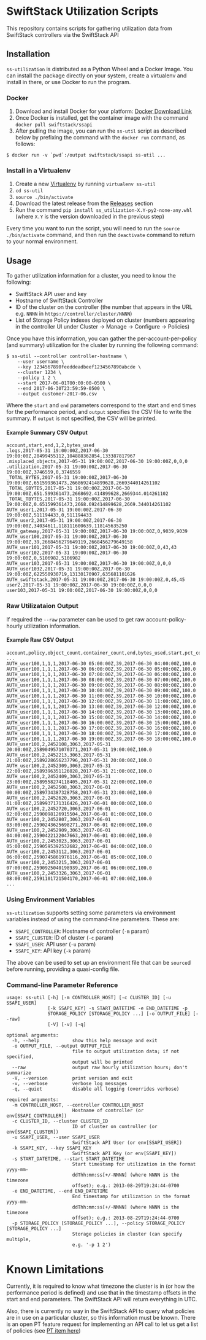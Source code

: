 # SwiftStack Utilization Scripts

This repository contains scripts for gathering utilization data from SwiftStack
controllers via the SwiftStack API

## Installation

`ss-utilization` is distributed as a Python Wheel and a Docker Image.
 You can install the package directly on your system, create a virtualenv
 and install in there, or use Docker to run the program.

### Docker

1. Download and install Docker for your platform: [Docker Download Link](https://www.docker.com/community-edition#/download)
2. Once Docker is installed, get the container image with the command `docker pull swiftstack/ssapi`
3. After pulling the image, you can run the `ss-util` script as described below by prefixing the command with the `docker run` command, as follows:

```
$ docker run -v `pwd`:/output swiftstack/ssapi ss-util ...
```

### Install in a Virtualenv

1. Create a new [Virtualenv](https://virtualenv.pypa.io/en/stable/) by running `virtualenv ss-util`
2. `cd ss-util`
3. `source ./bin/activate`
4. Download the latest release from the
   [Releases](https://github.com/swiftstack/ss-utilization/releases) section
5. Run the command `pip install ss_utilization-X.Y-py2-none-any.whl` (where `X.Y` is the
   version downloaded in the previous step)

Every time you want to run the script, you will need to run the `source ./bin/activate`
command, and then run the `deactivate` command to return to your normal environment.

## Usage

To gather utilization information for a cluster, you need to know the following:

- SwiftStack API user and key
- Hostname of SwiftStack Controller
- ID of the cluster on the controller (the number that appears in the URL e.g. `NNNN` in
  `https://controller/cluster/NNNN`)
- List of Storage Policy indexes deployed on cluster (numbers appearing in the controller
  UI under Cluster -> Manage -> Configure -> Policies)

Once you have this information, you can gather the per-account-per-policy (and summary)
utilization for the cluster by running the following command:

```
$ ss-util --controller controller-hostname \
    --user username \
    --key 1234567890feeddeadbeef1234567890abcde \
    --cluster 1234 \
    --policy 1 2 \
    --start 2017-06-01T00:00:00-0500 \
    --end 2017-06-30T23:59:59-0500 \
    --output customer-2017-06.csv
```

Where the `start` and `end` parameters correspond to the start and end times for the
performance period, and `output` specifies the CSV file to write the summary.  If
`output` is not specified, the CSV will be printed.

#### Example Summary CSV Output
```
account,start,end,1,2,bytes_used
.logs,2017-05-31 19:00:00Z,2017-06-30 19:00:00Z,28499455112,104888362854,133387817967
.misplaced_objects,2017-05-31 19:00:00Z,2017-06-30 19:00:00Z,0,0,0
.utilization,2017-05-31 19:00:00Z,2017-06-30 19:00:00Z,3746559,0,3746559
_TOTAL_BYTES,2017-05-31 19:00:00Z,2017-06-30 19:00:00Z,651599361473,2668692414899628,2669344014261102
_TOTAL_GBYTES,2017-05-31 19:00:00Z,2017-06-30 19:00:00Z,651.599361473,2668692.414899628,2669344.014261102
_TOTAL_TBYTES,2017-05-31 19:00:00Z,2017-06-30 19:00:00Z,0.651599361473,2668.692414899628,2669.344014261102
AUTH_user1,2017-05-31 19:00:00Z,2017-06-30 19:00:00Z,511194433,0,511194433
AUTH_user2,2017-05-31 19:00:00Z,2017-06-30 19:00:00Z,34034611,118111600639,118145635250
AUTH_gateway,2017-05-31 19:00:00Z,2017-06-30 19:00:00Z,0,9039,9039
AUTH_user100,2017-05-31 19:00:00Z,2017-06-30 19:00:00Z,39,2668456279649119,2668456279649158
AUTH_user101,2017-05-31 19:00:00Z,2017-06-30 19:00:00Z,0,43,43
AUTH_user102,2017-05-31 19:00:00Z,2017-06-30 19:00:00Z,0,5106982,5106982
AUTH_user103,2017-05-31 19:00:00Z,2017-06-30 19:00:00Z,0,0,0
AUTH_user1032,2017-05-31 19:00:00Z,2017-06-30 19:00:00Z,622550930719,13130170907,635681101626
AUTH_swiftstack,2017-05-31 19:00:00Z,2017-06-30 19:00:00Z,0,45,45
user2,2017-05-31 19:00:00Z,2017-06-30 19:00:00Z,0,0,0
user103,2017-05-31 19:00:00Z,2017-06-30 19:00:00Z,0,0,0
```

### Raw Utilizataion Output
If required the `--raw` parameter can be used to get raw account-policy-hourly utilization
information.

#### Example Raw CSV Output
```
account,policy,object_count,container_count,end,bytes_used,start,pct_complete
...
AUTH_user100,1,1,1,2017-06-30 05:00:00Z,39,2017-06-30 04:00:00Z,100.0
AUTH_user100,1,1,1,2017-06-30 06:00:00Z,39,2017-06-30 05:00:00Z,100.0
AUTH_user100,1,1,1,2017-06-30 07:00:00Z,39,2017-06-30 06:00:00Z,100.0
AUTH_user100,1,1,1,2017-06-30 08:00:00Z,39,2017-06-30 07:00:00Z,100.0
AUTH_user100,1,1,1,2017-06-30 09:00:00Z,39,2017-06-30 08:00:00Z,100.0
AUTH_user100,1,1,1,2017-06-30 10:00:00Z,39,2017-06-30 09:00:00Z,100.0
AUTH_user100,1,1,1,2017-06-30 11:00:00Z,39,2017-06-30 10:00:00Z,100.0
AUTH_user100,1,1,1,2017-06-30 12:00:00Z,39,2017-06-30 11:00:00Z,100.0
AUTH_user100,1,1,1,2017-06-30 13:00:00Z,39,2017-06-30 12:00:00Z,100.0
AUTH_user100,1,1,1,2017-06-30 14:00:00Z,39,2017-06-30 13:00:00Z,100.0
AUTH_user100,1,1,1,2017-06-30 15:00:00Z,39,2017-06-30 14:00:00Z,100.0
AUTH_user100,1,1,1,2017-06-30 16:00:00Z,39,2017-06-30 15:00:00Z,100.0
AUTH_user100,1,1,1,2017-06-30 17:00:00Z,39,2017-06-30 16:00:00Z,100.0
AUTH_user100,1,1,1,2017-06-30 18:00:00Z,39,2017-06-30 17:00:00Z,100.0
AUTH_user100,1,1,1,2017-06-30 19:00:00Z,39,2017-06-30 18:00:00Z,100.0
AUTH_user100,2,2452108,3063,2017-05-31 20:00:00Z,2589049571070371,2017-05-31 19:00:00Z,100.0
AUTH_user100,2,2452213,3063,2017-05-31 21:00:00Z,2589228656237796,2017-05-31 20:00:00Z,100.0
AUTH_user100,2,2452309,3063,2017-05-31 22:00:00Z,2589396351126028,2017-05-31 21:00:00Z,100.0
AUTH_user100,2,2452409,3063,2017-05-31 23:00:00Z,2589558274118405,2017-05-31 22:00:00Z,100.0
AUTH_user100,2,2452508,3063,2017-06-01 00:00:00Z,2589734387328758,2017-05-31 23:00:00Z,100.0
AUTH_user100,2,2452620,3063,2017-06-01 01:00:00Z,2589937171316426,2017-06-01 00:00:00Z,100.0
AUTH_user100,2,2452720,3063,2017-06-01 02:00:00Z,2590098126915504,2017-06-01 01:00:00Z,100.0
AUTH_user100,2,2452807,3063,2017-06-01 03:00:00Z,2590243625698271,2017-06-01 02:00:00Z,100.0
AUTH_user100,2,2452909,3063,2017-06-01 04:00:00Z,2590422122047663,2017-06-01 03:00:00Z,100.0
AUTH_user100,2,2453023,3063,2017-06-01 05:00:00Z,2590595392532682,2017-06-01 04:00:00Z,100.0
AUTH_user100,2,2453112,3063,2017-06-01 06:00:00Z,2590745861976116,2017-06-01 05:00:00Z,100.0
AUTH_user100,2,2453215,3063,2017-06-01 07:00:00Z,2590925040198939,2017-06-01 06:00:00Z,100.0
AUTH_user100,2,2453326,3063,2017-06-01 08:00:00Z,2591101721504170,2017-06-01 07:00:00Z,100.0
...
```
### Using Environment Variables

`ss-utilization` supports setting some parameters via environment variables instead of using the
command-line parameters. These are:

- `SSAPI_CONTROLLER`: Hostname of controller (`-m` param)
- `SSAPI_CLUSTER`: ID of cluster (`-c` param)
- `SSAPI_USER`: API user (`-u` param)
- `SSAPI_KEY`: API key (`-k` param)

The above can be used to set up an environment file that can be `source`d before running,
providing a quasi-config file.

### Command-line Parameter Reference
```
usage: ss-util [-h] [-m CONTROLLER_HOST] [-c CLUSTER_ID] [-u SSAPI_USER]
               [-k SSAPI_KEY] -s START_DATETIME -e END_DATETIME -p
               STORAGE_POLICY [STORAGE_POLICY ...] [-o OUTPUT_FILE] [--raw]
               [-V] [-v] [-q]

optional arguments:
  -h, --help            show this help message and exit
  -o OUTPUT_FILE, --output OUTPUT_FILE
                        file to output utilization data; if not specified,
                        output will be printed
  --raw                 output raw hourly utilization hours; don't summarize
  -V, --version         print version and exit
  -v, --verbose         verbose log messages
  -q, --quiet           disable all logging (overrides verbose)

required arguments:
  -m CONTROLLER_HOST, --controller CONTROLLER_HOST
                        Hostname of controller (or env[SSAPI_CONTROLLER])
  -c CLUSTER_ID, --cluster CLUSTER_ID
                        ID of cluster on controller (or env[SSAPI_CLUSTER])
  -u SSAPI_USER, --user SSAPI_USER
                        SwiftStack API User (or env[SSAPI_USER])
  -k SSAPI_KEY, --key SSAPI_KEY
                        SwiftStack API Key (or env[SSAPI_KEY])
  -s START_DATETIME, --start START_DATETIME
                        Start timestamp for utilization in the format yyyy-mm-
                        ddThh:mm:ss[+/-NNNN] (where NNNN is the timezone
                        offset); e.g.: 2013-08-29T19:24:44-0700
  -e END_DATETIME, --end END_DATETIME
                        End timestamp for utilization in the format yyyy-mm-
                        ddThh:mm:ss[+/-NNNN] (where NNNN is the timezone
                        offset); e.g.: 2013-08-29T19:24:44-0700
  -p STORAGE_POLICY [STORAGE_POLICY ...], --policy STORAGE_POLICY [STORAGE_POLICY ...]
                        Storage policies in cluster (can specify multiple,
                        e.g. '-p 1 2')
```

# Known Limitations

Currently, it is required to know what timezone the cluster is in (or how the performance
period is defined) and use that in the timestamp offsets in the start and end parameters. The
SwiftStack API will return everything in UTC.

Also, there is currently no way in the SwiftStack API to query what policies are in use on
a particular cluster, so this information must be known. There is an open PT feature
request for implementing an API call to let us get a list of policies (see
[PT item here](https://www.pivotaltracker.com/story/show/148699957))
